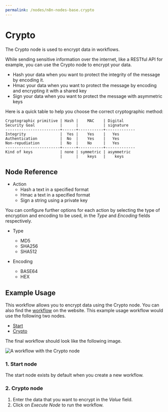 ```yaml
---
permalink: /nodes/n8n-nodes-base.crypto
---
```


# Crypto

The Crypto node is used to encrypt data in workflows.

While sending sensitive information over the internet, like a RESTful API for example, you can use the Crypto node to encrypt your data.

- Hash your data when you want to protect the integrity of the message by encoding it.
- Hmac your data when you want to protect the message by encoding and encrypting it with a shared key
- Sign your data when you want to protect the message with asymmetric keys

Here is a quick table to help you choose the correct cryptographic method:

```
Cryptographic primitive | Hash |    MAC    | Digital
Security Goal           |      |           | signature
------------------------+------+-----------+-------------
Integrity               |  Yes |    Yes    |   Yes
Authentication          |  No  |    Yes    |   Yes
Non-repudiation         |  No  |    No     |   Yes
------------------------+------+-----------+-------------
Kind of keys            | none | symmetric | asymmetric
                        |      |    keys   |    keys
```

## Node Reference

- Action
	- Hash a text in a specified format
	- Hmac a text in a specified format
	- Sign a string using a private key

You can configure further options for each action by selecting the type of encryption and encoding to be used, in the _Type_ and _Encoding_ fields respectively.

- Type
    - MD5
    - SHA256
    - SHA512

- Encoding
	- BASE64
	- HEX

## Example Usage

This workflow allows you to encrypt data using the Crypto node. You can also find the [workflow](https://n8n.io/workflows/574) on the website. This example usage workflow would use the following two nodes.
- [Start](../../core-nodes/Start/README.md)
- [Crypto]()


The final workflow should look like the following image.

![A workflow with the Crypto node](./workflow.png)

### 1. Start node

The start node exists by default when you create a new workflow.

### 2. Crypto node

1. Enter the data that you want to encrypt in the *Value* field.
2. Click on *Execute Node* to run the workflow.
